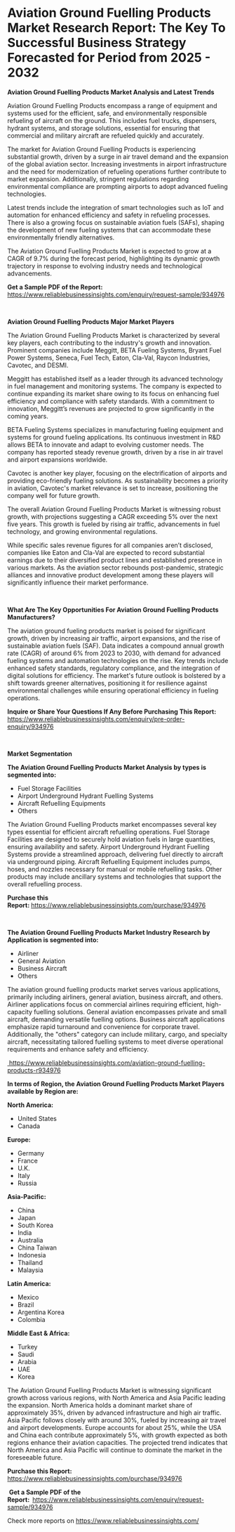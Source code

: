 <p><h1>Aviation Ground Fuelling Products Market Research Report: The Key To Successful Business Strategy Forecasted for Period from 2025 - 2032</h1></p><p><strong>Aviation Ground Fuelling Products Market Analysis and Latest Trends</strong></p>
<p><p>Aviation Ground Fuelling Products encompass a range of equipment and systems used for the efficient, safe, and environmentally responsible refueling of aircraft on the ground. This includes fuel trucks, dispensers, hydrant systems, and storage solutions, essential for ensuring that commercial and military aircraft are refueled quickly and accurately.</p><p>The market for Aviation Ground Fuelling Products is experiencing substantial growth, driven by a surge in air travel demand and the expansion of the global aviation sector. Increasing investments in airport infrastructure and the need for modernization of refueling operations further contribute to market expansion. Additionally, stringent regulations regarding environmental compliance are prompting airports to adopt advanced fueling technologies.</p><p>Latest trends include the integration of smart technologies such as IoT and automation for enhanced efficiency and safety in refueling processes. There is also a growing focus on sustainable aviation fuels (SAFs), shaping the development of new fueling systems that can accommodate these environmentally friendly alternatives.</p><p>The Aviation Ground Fuelling Products Market is expected to grow at a CAGR of 9.7% during the forecast period, highlighting its dynamic growth trajectory in response to evolving industry needs and technological advancements.</p></p>
<p><strong>Get a Sample PDF of the Report:&nbsp;</strong> <a href="https://www.reliablebusinessinsights.com/enquiry/request-sample/934976?utm_campaign=3355&utm_medium=2&utm_source=Github&utm_content=ia&utm_term=07032025&utm_id=aviation-ground-fuelling-products">https://www.reliablebusinessinsights.com/enquiry/request-sample/934976</a></p>
<p>&nbsp;</p>
<p><strong>Aviation Ground Fuelling Products Major Market Players</strong></p>
<p><p>The Aviation Ground Fuelling Products Market is characterized by several key players, each contributing to the industry's growth and innovation. Prominent companies include Meggitt, BETA Fueling Systems, Bryant Fuel Power Systems, Seneca, Fuel Tech, Eaton, Cla-Val, Raycon Industries, Cavotec, and DESMI.</p><p>Meggitt has established itself as a leader through its advanced technology in fuel management and monitoring systems. The company is expected to continue expanding its market share owing to its focus on enhancing fuel efficiency and compliance with safety standards. With a commitment to innovation, Meggitt’s revenues are projected to grow significantly in the coming years.</p><p>BETA Fueling Systems specializes in manufacturing fueling equipment and systems for ground fueling applications. Its continuous investment in R&D allows BETA to innovate and adapt to evolving customer needs. The company has reported steady revenue growth, driven by a rise in air travel and airport expansions worldwide.</p><p>Cavotec is another key player, focusing on the electrification of airports and providing eco-friendly fueling solutions. As sustainability becomes a priority in aviation, Cavotec's market relevance is set to increase, positioning the company well for future growth.</p><p>The overall Aviation Ground Fuelling Products Market is witnessing robust growth, with projections suggesting a CAGR exceeding 5% over the next five years. This growth is fueled by rising air traffic, advancements in fuel technology, and growing environmental regulations.</p><p>While specific sales revenue figures for all companies aren’t disclosed, companies like Eaton and Cla-Val are expected to record substantial earnings due to their diversified product lines and established presence in various markets. As the aviation sector rebounds post-pandemic, strategic alliances and innovative product development among these players will significantly influence their market performance.</p></p>
<p>&nbsp;</p>
<p><strong>What Are The Key Opportunities For Aviation Ground Fuelling Products Manufacturers?</strong></p>
<p><p>The aviation ground fueling products market is poised for significant growth, driven by increasing air traffic, airport expansions, and the rise of sustainable aviation fuels (SAF). Data indicates a compound annual growth rate (CAGR) of around 6% from 2023 to 2030, with demand for advanced fueling systems and automation technologies on the rise. Key trends include enhanced safety standards, regulatory compliance, and the integration of digital solutions for efficiency. The market's future outlook is bolstered by a shift towards greener alternatives, positioning it for resilience against environmental challenges while ensuring operational efficiency in fueling operations.</p></p>
<p><strong>Inquire or Share Your Questions If Any Before Purchasing This Report:</strong> <a href="https://www.reliablebusinessinsights.com/enquiry/pre-order-enquiry/934976?utm_campaign=3355&utm_medium=2&utm_source=Github&utm_content=ia&utm_term=07032025&utm_id=aviation-ground-fuelling-products">https://www.reliablebusinessinsights.com/enquiry/pre-order-enquiry/934976</a></p>
<p>&nbsp;</p>
<p><strong>Market Segmentation</strong></p>
<p><strong>The Aviation Ground Fuelling Products Market Analysis by types is segmented into:</strong></p>
<p><ul><li>Fuel Storage Facilities</li><li>Airport Underground Hydrant Fuelling Systems</li><li>Aircraft Refuelling Equipments</li><li>Others</li></ul></p>
<p><p>The Aviation Ground Fuelling Products market encompasses several key types essential for efficient aircraft refuelling operations. Fuel Storage Facilities are designed to securely hold aviation fuels in large quantities, ensuring availability and safety. Airport Underground Hydrant Fuelling Systems provide a streamlined approach, delivering fuel directly to aircraft via underground piping. Aircraft Refuelling Equipment includes pumps, hoses, and nozzles necessary for manual or mobile refuelling tasks. Other products may include ancillary systems and technologies that support the overall refuelling process.</p></p>
<p><strong>Purchase this Report:&nbsp;</strong><a href="https://www.reliablebusinessinsights.com/purchase/934976?utm_campaign=3355&utm_medium=2&utm_source=Github&utm_content=ia&utm_term=07032025&utm_id=aviation-ground-fuelling-products">https://www.reliablebusinessinsights.com/purchase/934976</a></p>
<p>&nbsp;</p>
<p><strong>The Aviation Ground Fuelling Products Market Industry Research by Application is segmented into:</strong></p>
<p><ul><li>Airliner</li><li>General Aviation</li><li>Business Aircraft</li><li>Others</li></ul></p>
<p><p>The aviation ground fuelling products market serves various applications, primarily including airliners, general aviation, business aircraft, and others. Airliner applications focus on commercial airlines requiring efficient, high-capacity fuelling solutions. General aviation encompasses private and small aircraft, demanding versatile fuelling options. Business aircraft applications emphasize rapid turnaround and convenience for corporate travel. Additionally, the "others" category can include military, cargo, and specialty aircraft, necessitating tailored fuelling systems to meet diverse operational requirements and enhance safety and efficiency.</p></p>
<p><a href="https://www.reliablebusinessinsights.com/aviation-ground-fuelling-products-r934976?utm_campaign=3355&utm_medium=2&utm_source=Github&utm_content=ia&utm_term=07032025&utm_id=aviation-ground-fuelling-products">&nbsp;https://www.reliablebusinessinsights.com/aviation-ground-fuelling-products-r934976</a></p>
<p><strong>In terms of Region, the Aviation Ground Fuelling Products Market Players available by Region are:</strong></p>
<p>
    <p> <strong> North America: </strong>
        <ul>
            <li>United States</li>
            <li>Canada</li>
        </ul>
        </p> 
    <p> <strong> Europe: </strong>
        <ul>
            <li>Germany</li>
            <li>France</li>
            <li>U.K.</li>
            <li>Italy</li>
            <li>Russia</li>
        </ul>
        </p> 
    <p> <strong> Asia-Pacific: </strong>
        <ul>
            <li>China</li>
            <li>Japan</li>
            <li>South Korea</li>
            <li>India</li>
            <li>Australia</li>
            <li>China Taiwan</li>
            <li>Indonesia</li>
            <li>Thailand</li>
            <li>Malaysia</li>
        </ul>
        </p> 
    <p> <strong> Latin America: </strong>
        <ul>
            <li>Mexico</li>
            <li>Brazil</li>
            <li>Argentina Korea</li>
            <li>Colombia</li>
        </ul>
        </p> 
    <p> <strong> Middle East & Africa: </strong>
        <ul>
            <li>Turkey</li>
            <li>Saudi</li>
            <li>Arabia</li>
            <li>UAE</li>
            <li>Korea</li>
        </ul>
    </p>
    </p>
<p><p>The Aviation Ground Fuelling Products Market is witnessing significant growth across various regions, with North America and Asia Pacific leading the expansion. North America holds a dominant market share of approximately 35%, driven by advanced infrastructure and high air traffic. Asia Pacific follows closely with around 30%, fueled by increasing air travel and airport developments. Europe accounts for about 25%, while the USA and China each contribute approximately 5%, with growth expected as both regions enhance their aviation capacities. The projected trend indicates that North America and Asia Pacific will continue to dominate the market in the foreseeable future.</p></p>
<p><strong>Purchase this Report: </strong><a href="https://www.reliablebusinessinsights.com/purchase/934976?utm_campaign=3355&utm_medium=2&utm_source=Github&utm_content=ia&utm_term=07032025&utm_id=aviation-ground-fuelling-products">https://www.reliablebusinessinsights.com/purchase/934976</a></p>
<p>&nbsp;<strong>Get a Sample PDF of the Report:&nbsp;&nbsp;</strong><a href="https://www.reliablebusinessinsights.com/enquiry/request-sample/934976?utm_campaign=3355&utm_medium=2&utm_source=Github&utm_content=ia&utm_term=07032025&utm_id=aviation-ground-fuelling-products">https://www.reliablebusinessinsights.com/enquiry/request-sample/934976</a></p>
<p><strong></strong></p>
<p>Check more reports on <a href="https://www.reliablebusinessinsights.com/?utm_campaign=3355&utm_medium=2&utm_source=Github&utm_content=ia&utm_term=07032025&utm_id=aviation-ground-fuelling-products">https://www.reliablebusinessinsights.com/</a></p>
